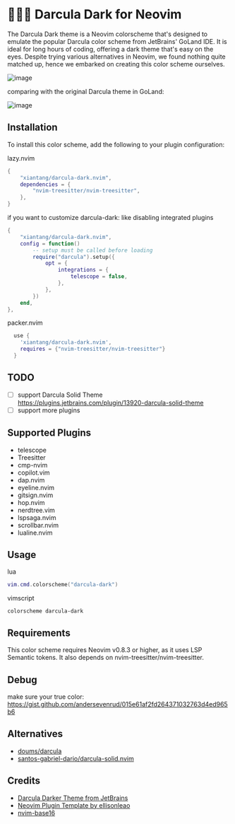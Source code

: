 🧛🏻‍♂️ Darcula Dark for Neovim
=======================

The Darcula Dark theme is a Neovim colorscheme that's designed to emulate the popular Darcula color scheme from JetBrains' GoLand IDE. It is ideal for long hours of coding, offering a dark theme that's easy on the eyes. Despite trying various alternatives in Neovim, we found nothing quite matched up, hence we embarked on creating this color scheme ourselves.

![image](https://github.com/xiantang/darcula-dark.nvim/blob/main/img/preview.png?raw=true)

comparing with the original Darcula theme in GoLand:

![image](https://github.com/xiantang/darcula-dark.nvim/blob/main/img/256969805-1d3f86f1-3692-4267-a113-56a76be67e99.png?raw=true)

Installation
------------

To install this color scheme, add the following to your plugin configuration:

lazy.nvim

```lua
{
    "xiantang/darcula-dark.nvim",
    dependencies = {
        "nvim-treesitter/nvim-treesitter",
    },
}
```


if you want to customize darcula-dark:
like disabling integrated plugins

```lua
{
    "xiantang/darcula-dark.nvim",
    config = function()
        -- setup must be called before loading
        require("darcula").setup({
            opt = {
                integrations = {
                    telescope = false,
                },
            },
        })
    end,
},

```


packer.nvim

```lua
  use {
    'xiantang/darcula-dark.nvim',
    requires = {"nvim-treesitter/nvim-treesitter"}
  }

```

TODO
------------
- [ ] support Darcula Solid Theme https://plugins.jetbrains.com/plugin/13920-darcula-solid-theme
- [ ] support more plugins

Supported Plugins
------------

* telescope
* Treesitter
* cmp-nvim
* copilot.vim
* dap.nvim
* eyeline.nvim
* gitsign.nvim
* hop.nvim
* nerdtree.vim
* lspsaga.nvim
* scrollbar.nvim
* lualine.nvim

Usage
------------


lua 

```lua
vim.cmd.colorscheme("darcula-dark")

```

vimscript

```vimscript
colorscheme darcula-dark
```


Requirements
------------

This color scheme requires Neovim v0.8.3 or higher, as it uses LSP Semantic tokens. It also depends on nvim-treesitter/nvim-treesitter.

Debug
------------
make sure your true color: https://gist.github.com/andersevenrud/015e61af2fd264371032763d4ed965b6

Alternatives
------------

-  [doums/darcula](https://github.com/doums/darcula)
-  [santos-gabriel-dario/darcula-solid.nvim](https://github.com/santos-gabriel-dario/darcula-solid.nvim)



Credits
-------

-   [Darcula Darker Theme from JetBrains](https://plugins.jetbrains.com/plugin/12692-darcula-darker-theme)
-   [Neovim Plugin Template by ellisonleao](https://github.com/ellisonleao/nvim-plugin-template)
-   [nvim-base16](https://github.com/RRethy/nvim-base16)
